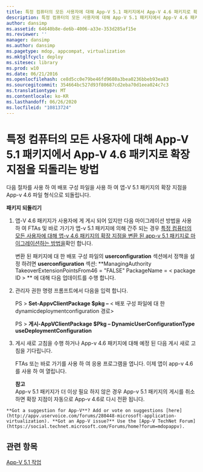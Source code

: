 ```yaml
---
title: 특정 컴퓨터의 모든 사용자에 대해 App-V 5.1 패키지에서 App-V 4.6 패키지로 확장 지점을 되돌리는 방법
description: 특정 컴퓨터의 모든 사용자에 대해 App-V 5.1 패키지에서 App-V 4.6 패키지로 확장 지점을 되돌리는 방법
author: dansimp
ms.assetid: 64640b8e-de6b-4006-a33e-353d285af15e
ms.reviewer: ''
manager: dansimp
ms.author: dansimp
ms.pagetype: mdop, appcompat, virtualization
ms.mktglfcycl: deploy
ms.sitesec: library
ms.prod: w10
ms.date: 06/21/2016
ms.openlocfilehash: ce8d5cc0e79be46fd9680a3bea0236bbeb93ea83
ms.sourcegitcommit: 354664bc527d93f80687cd2eba70d1eea024c7c3
ms.translationtype: MT
ms.contentlocale: ko-KR
ms.lasthandoff: 06/26/2020
ms.locfileid: "10813724"
---
```

# 특정 컴퓨터의 모든 사용자에 대해 App-V 5.1 패키지에서 App-V 4.6 패키지로 확장 지점을 되돌리는 방법


다음 절차를 사용 하 여 배포 구성 파일을 사용 하 여 앱-V 5.1 패키지의 확장 지점을 App-v 4.6 파일 형식으로 되돌립니다.

**패키지 되돌리기**

1.  앱-V 4.6 패키지가 사용자에 게 게시 되어 있지만 다음 마이그레이션 방법을 사용 하 여 FTAs 및 바로 가기가 앱-v 5.1 패키지에 의해 간주 되는 경우 [특정 컴퓨터의 모든 사용자에 대해 앱-v 4.6 패키지의 확장 지점을 변환 된 app-v 5.1 패키지로 마이그레이션하는 방법을](how-to-migrate-extension-points-from-an-app-v-46-package-to-a-converted-app-v-51-package-for-all-users-on-a-specific-computer.md)확인 합니다.

    변환 된 패키지에 대 한 배포 구성 파일의 **userconfiguration** 섹션에서 정책을 설정 하려면 **userconfiguration** 섹션: **ManagingAuthority TakeoverExtensionPointsFrom46 = "FALSE" PackageName = &lt; package ID &gt; ** 에 대해 다음 업데이트를 수행 합니다.

2.  관리자 권한 명령 프롬프트에서 다음을 입력 합니다.

    PS &gt; **Set-AppvClientPackage $pkg –** &lt; 배포 구성 파일에 대 한 dynamicdeploymentconfiguration 경로&gt;

    PS &gt; **게시-AppVClientPackage $Pkg – DynamicUserConfigurationType useDeploymentConfiguration**

3.  게시 새로 고침을 수행 하거나 App-v 4.6 패키지에 대해 예정 된 다음 게시 새로 고침을 기다립니다.

    FTAs 또는 바로 가기를 사용 하 여 응용 프로그램을 엽니다. 이제 앱이 app-v 4.6를 사용 하 여 열립니다.

    **참고**  
    App-v 5.1 패키지가 더 이상 필요 하지 않은 경우 App-v 5.1 패키지의 게시를 취소 하면 확장 지점이 자동으로 App-v 4.6로 다시 전환 됩니다.



~~~
**Got a suggestion for App-V**? Add or vote on suggestions [here](http://appv.uservoice.com/forums/280448-microsoft-application-virtualization). **Got an App-V issue?** Use the [App-V TechNet Forum](https://social.technet.microsoft.com/Forums/home?forum=mdopappv).
~~~

## 관련 항목


[App-V 5.1 작업](operations-for-app-v-51.md)









